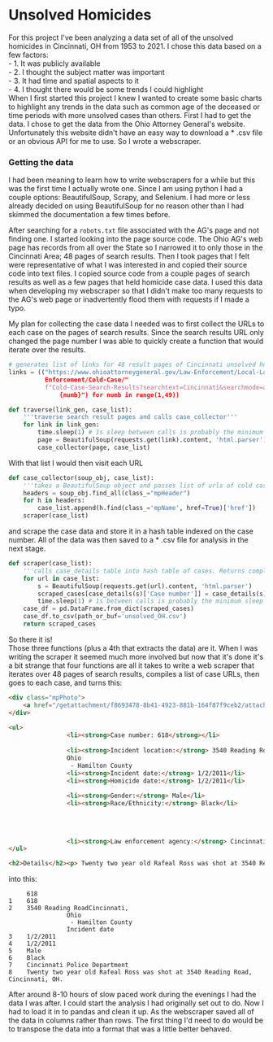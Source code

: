 #  Unsolved Homicides
For this project I've been analyzing a data set of all of the unsolved homicides in Cincinnati, OH from 1953 to 2021. I chose this data based on a few factors:   
		- 1. It was publicly available  
		- 2. I thought the subject matter was important  
		- 3. It had time and spatial aspects to it  
		- 4. I thought there would be some trends I could highlight  
When I first started this project I knew I wanted to create some basic charts to highlight any trends in the data such as common age of the deceased or time periods with more unsolved cases than others. First I had to get the data. I chose to get the data from the Ohio Attorney General's website. Unfortunately this website didn't have an easy way to download a * .csv file or an obvious API for me to use. So I wrote a webscraper.  
### Getting the data
 I had been meaning to learn how to write webscrapers for a while but this was the first time I actually wrote one. Since I am using python I had a couple options: BeautifulSoup, Scrapy, and Selenium. I had more or less already decided on using BeautifulSoup for no reason other than I had skimmed the documentation a few times before.   
 
 After searching for a ``robots.txt`` file associated with the AG's page and not finding one. I started looking into the page source code. The Ohio AG's web page has records from all over the State so I narrowed it to only those in the Cincinnati Area; 48 pages of search results. Then I took pages that I felt were representative of what I was interested in and copied their source code into text files. I copied source code from a couple pages of search results as well as a few pages that held homicide case data. I used this data when developing my webscraper so that I didn't make too many requests to the AG's web page or inadvertently flood them with requests if I made a typo. 
 
 My plan for collecting the case data I needed was to first collect the URLs to each case on the pages of search results. Since the search results URL only changed the page number I was able to quickly create a function that would iterate over the results.
 
```python
# generates list of links for 48 result pages of Cincinnati unsolved homicides
links = (("https://www.ohioattorneygeneral.gov/Law-Enforcement/Local-Law- 
		  Enforcement/Cold-Case/"
          f"Cold-Case-Search-Results?searchtext=Cincinnati&searchmode=anyword&page=
	          {numb}") for numb in range(1,49))

def traverse(link_gen, case_list):
    '''traverse search result pages and calls case_collector'''
    for link in link_gen:
        time.sleep(1) # 1s sleep between calls is probably the minimum sleep time
        page = BeautifulSoup(requests.get(link).content, 'html.parser')    
        case_collector(page, case_list)        		  
```

With that list I would then visit each URL 

```python
def case_collector(soup_obj, case_list):
    '''takes a BeautifulSoup object and passes list of urls of cold cases to scraper'''    
    headers = soup_obj.find_all(class_="mpHeader")
    for h in headers:
        case_list.append(h.find(class_='mpName', href=True)['href'])
    scraper(case_list)
```

and scrape the case data and store it in a hash table indexed on the case number. All of the data was then saved to a * .csv file for analysis in the next stage.

```python
def scraper(case_list):
    '''calls case_details table into hash table of cases. Returns complete hash table of cold cases'''
    for url in case_list:
        s = BeautifulSoup(requests.get(url).content, 'html.parser')
        scraped_cases[case_details(s)['Case number']] = case_details(s)
        time.sleep(1) # 1s between calls is probably the minimum sleep time
    case_df = pd.DataFrame.from_dict(scraped_cases)
    case_df.to_csv(path_or_buf='unsolved_OH.csv')
    return scraped_cases
```

So there it is!   
Those three functions (plus a 4th that extracts the data) are it. When I was writing the scraper it seemed much more involved but now that it's done it's a bit strange that four functions are all it takes to write a web scraper that iterates over 48 pages of search results, compiles a list of case URLs, then goes to each case, and turns this:  

```html
<div class="mpPhoto">
    <a href="/getattachment/f8693478-8b41-4923-881b-164f87f9ceb2/attachment.aspx" target="_blank"><img src="/getattachment/f8693478-8b41-4923-881b-164f87f9ceb2/teaser.aspx" class="mpImgDefault" alt="Rafeal Ross" /></a>
</div>
    
<ul>
                <li><strong>Case number: 618</strong></li>
                
                <li><strong>Incident location:</strong> 3540 Reading Road<br />Cincinnati, 
                Ohio
                 - Hamilton County
                <li><strong>Incident date:</strong> 1/2/2011</li>
                <li><strong>Homicide date:</strong> 1/2/2011</li>
                
                <li><strong>Gender:</strong> Male</li>
                <li><strong>Race/Ethnicity:</strong> Black</li>
                
                
                
                
                <li><strong>Law enforcement agency:</strong> Cincinnati Police Department</li>
</ul>

<h2>Details</h2><p> Twenty two year old Rafeal Ross was shot at 3540 Reading Road, Cincinnati, OH.</p>
```

into this:

```
	 618
1	 618
2	 3540 Reading RoadCincinnati, 
                Ohio
                 - Hamilton County
                Incident date
3	 1/2/2011
4	 1/2/2011
5	 Male
6	 Black
7	 Cincinnati Police Department
8	 Twenty two year old Rafeal Ross was shot at 3540 Reading Road, Cincinnati, OH.
```

After around 8-10 hours of slow paced work during the evenings I had the data I was after. I could start the analysis I had originally set out to do. Now I had to load it in to pandas and clean it up. As the webscraper saved all of the data in columns rather than rows. The first thing I'd need to do would be to transpose the data into a format that was a little better behaved.
